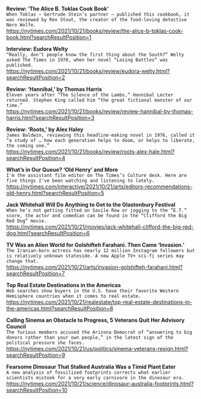 **Review: ‘The Alice B. Toklas Cook Book’**\
`When Toklas — Gertrude Stein’s partner — published this cookbook, it was reviewed by Rex Stout, the creator of the food-loving detective Nero Wolfe.`\
https://nytimes.com/2021/10/21/books/review/the-alice-b-toklas-cook-book.html?searchResultPosition=1

**Interview: Eudora Welty**\
`“Really, don’t people know the first thing about the South?” Welty asked The Times in 1970, when her novel “Losing Battles” was published.`\
https://nytimes.com/2021/10/21/books/review/eudora-welty.html?searchResultPosition=2

**Review: ‘Hannibal,’ by Thomas Harris**\
`Eleven years after “The Silence of the Lambs,” Hannibal Lecter returned. Stephen King called him “the great fictional monster of our time.”`\
https://nytimes.com/2021/10/21/books/review/review-hannibal-by-thomas-harris.html?searchResultPosition=3

**Review: ‘Roots,’ by Alex Haley**\
`James Baldwin, reviewing this headline-making novel in 1976, called it “a study of … how each generation helps to doom, or helps to liberate, the coming one.”`\
https://nytimes.com/2021/10/21/books/review/roots-alex-hale.html?searchResultPosition=4

**What’s in Our Queue? ‘Old Henry’ and More**\
`I'm the assistant film editor on The Times’s Culture desk. Here are five things I've been watching and listening to lately.`\
https://nytimes.com/interactive/2021/10/21/arts/editors-recommendations-old-henry.html?searchResultPosition=5

**Jack Whitehall Will Do Anything to Get to the Glastonbury Festival**\
`When he’s not getting fitted on Savile Row or jogging to the “E.T.” score, the actor and comedian can be found in the “Clifford the Big Red Dog” movie.`\
https://nytimes.com/2021/10/21/movies/jack-whitehall-clifford-the-big-red-dog.html?searchResultPosition=6

**TV Was an Alien World for Golshifteh Farahani. Then Came ‘Invasion.’**\
`The Iranian-born actress has nearly 12 million Instagram followers but is relatively unknown stateside. A new Apple TV+ sci-fi series may change that.`\
https://nytimes.com/2021/10/21/arts/invasion-golshifteh-farahani.html?searchResultPosition=7

**Top Real Estate Destinations in the Americas**\
`Web searches show buyers in the U.S. have their favorite Western Hemisphere countries when it comes to real estate.`\
https://nytimes.com/2021/10/21/realestate/top-real-estate-destinations-in-the-americas.html?searchResultPosition=8

**Calling Sinema an Obstacle to Progress, 5 Veterans Quit Her Advisory Council**\
`The furious members accused the Arizona Democrat of “answering to big donors rather than your own people,” in the latest sign of the political pressure she faces.`\
https://nytimes.com/2021/10/21/us/politics/sinema-veterans-resign.html?searchResultPosition=9

**Fearsome Dinosaur That Stalked Australia Was a Timid Plant Eater**\
`A new analysis of fossilized footprints corrects what earlier scientists mistook for a very early carnivore in the dinosaur era.`\
https://nytimes.com/2021/10/21/science/dinosaur-australia-footprints.html?searchResultPosition=10

